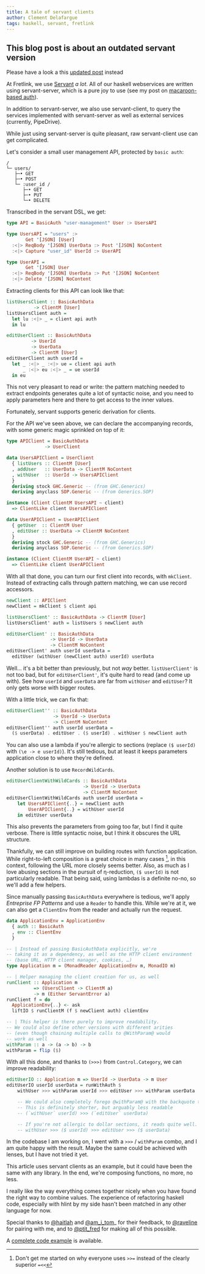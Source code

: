 ```yaml
---
title: A tale of servant clients
author: Clement Delafargue
tags: haskell, servant, fretlink
---
```


## This blog post is about an outdated servant version

Please have a look a this [updated post](../posts/2019-09-10-a-new-tale-of-servant-clients.html) instead

At Fretlink, we use
[Servant](https://haskell-servant.readthedocs.io/en/stable/) *a
lot*. All of our haskell webservices are written using servant-server,
which is a pure joy to use (see my post on [macaroon-based
auth](http://blog.clement.delafargue.name/posts/2018-07-19-bake-delicious-macaroon-burritos-with-servant.html)).

In addition to servant-server, we also use servant-client, to query the
services implemented with servant-server as well as external services
(currently, PipeDrive).

While just using servant-server is quite pleasant, raw servant-client use
can get complicated.

Let's consider a small user management API, protected by `basic auth`:

```
/
└─ users/
   ├─• GET
   ├─• POST
   └─ :user_id /
      ├─• GET
      ├─• PUT
      └─• DELETE
```

Transcribed in the servant DSL, we get:

```haskell
type API = BasicAuth "user-management" User :> UsersAPI

type UsersAPI = "users" :>
       Get '[JSON] [User]
  :<|> ReqBody '[JSON] UserData :> Post '[JSON] NoContent
  :<|> Capture "user_id" UserId :> UserAPI

type UserAPI =
       Get '[JSON] User
  :<|> ReqBody '[JSON] UserData :> Put '[JSON] NoContent
  :<|> Delete '[JSON] NoContent
```

Extracting clients for this API can look like that:

```haskell
listUsersClient :: BasicAuthData
          -> ClientM [User]
listUsersClient auth =
  let lu :<|> _ = client api auth
  in lu

editUserClient :: BasicAuthData
         -> UserId
         -> UserData
         -> ClientM [User]
editUserClient auth userId =
  let _ :<|> _ :<|> ue = client api auth
      _ :<|> eu :<|> _ = ue userId
  in eu
```

This not very pleasant to read or write: the pattern matching needed to
extract endpoints generates quite a lot of syntactic noise, and you need to
apply parameters here and there to get access to the inner values.

Fortunately, servant supports generic derivation for clients.

For the API we've seen above, we can declare the accompanying records,
with some generic magic sprinkled on top of it:

```haskell
type APIClient = BasicAuthData
              -> UserClient

data UsersAPIClient = UserClient
  { listUsers :: ClientM [User]
  , addUser   :: UserData -> ClientM NoContent
  , withUser  :: UserId -> UsersAPIClient
  }
  deriving stock GHC.Generic -- (from GHC.Generics)
  deriving anyclass SOP.Generic -- (from Generics.SOP)

instance (Client ClientM UsersAPI ~ client)
  => ClientLike client UsersAPIClient

data UserAPIClient = UserAPIClient
  { getUser  :: ClientM User
  , editUser :: UserData -> ClientM NoContent
  }
  deriving stock GHC.Generic -- (from GHC.Generics)
  deriving anyclass SOP.Generic -- (from Generics.SOP)

instance (Client ClientM UserAPI ~ client)
  => ClientLike client UserAPIClient
```

With all that done, you can turn our first client into records, with
`mkClient`. Instead of extracting calls through pattern matching, we
can use record accessors.

```haskell
newClient :: APIClient
newClient = mkClient $ client api

listUsersClient' :: BasicAuthData -> ClientM [User]
listUsersClient' auth = listUsers $ newClient auth

editUserClient' :: BasicAuthData
                -> UserId -> UserData
                -> ClientM NoContent
editUserClient' auth userId userData =
  editUser (withUser (newClient auth) userId) userData
```

Well… it's a bit better than previously, but not *way*
better. `listUserClient'` is not too bad, but for `editUserClient'`, it's
quite hard to read (and come up with). See how `userId` and `userData`
are far from `withUser` and `editUser`? It only gets worse with bigger routes.

With a little trick, we can fix that:

```haskell
editUserClient'' :: BasicAuthData
                 -> UserId -> UserData
                 -> ClientM NoContent
editUserClient'' auth userId userData =
  ($ userData) . editUser . ($ userId) . withUser $ newClient auth
```

You can also use a lambda if you're allergic to sections (replace `($ userId)`
with `(\e -> e userId)`). It's still tedious, but at least it keeps parameters
application close to where they're defined.

Another solution is to use `RecordWildCards`.

```haskell
editUserClientWithWildCards :: BasicAuthData
                            -> UserId -> UserData
                            -> ClientM NoContent
editUserClientWithWildCards auth userId userData =
    let UsersAPIClient{..} = newClient auth
        UserAPIClient{..} = withUser userId
    in editUser userData
```

This also prevents the parameters from going too far, but I find it quite
verbose. There is little syntactic noise, but I think it obscures the URL
structure.

Thankfully, we can still improve on building routes with function application.
While right-to-left composition is a great choice in many cases [^1], in
this context, following the URL more closely seems better. Also, as much as
I love abusing sections in the pursuit of η-reduction, `($ userId)` is not
particularly readable. That being said, using lambdas is a definite no-no,
so we'll add a few helpers.

Since manually passing `BasicAuthData` everywhere is tedious, we'll apply
*Entreprise FP Patterns* and use a `Reader` to handle this. While we're at
it, we can also get a `ClientEnv` from the reader and actually run the request.

```haskell
data ApplicationEnv = ApplicationEnv
  { auth :: BasicAuth
  , env :: ClientEnv
  }

-- | Instead of passing BasicAuthData explicitly, we're
-- taking it as a dependency, as well as the HTTP client environment
-- (base URL, HTTP client manager, cookies, …)
type Application m = (MonadReader ApplicationEnv m, MonadIO m)

-- | Helper managing the client creation for us, as well
runClient :: Application m
          => (UsersClient -> ClientM a)
          -> m (Either ServantError a)
runClient f = do
  ApplicationEnv{..} <- ask
  liftIO $ runClientM (f $ newClient auth) clientEnv

-- | This helper is there purely to improve readability.
-- We could also define other versions with different arities
-- (even though chaining multiple calls to @WithParam@ would
-- work as well
withParam :: a -> (a -> b) -> b
withParam = flip ($)
```

With all this done, and thanks to `(>>>)` from `Control.Category`,
we can improve readability:

```haskell
editUserIO :: Application m => UserId -> UserData -> m User
editUserIO userId userData = runWithAuth $
    withUser >>> withParam userId >>> editUser >>> withParam userData

    -- We could also completely forego @withParam@ with the backquote trick.
    -- This is definitely shorter, but arguably less readable
    -- (`withUser` userId) >>> (`editUser` userData)

    -- If you're not allergic to dollar sections, it reads quite well.
    -- withUser >>> ($ userId) >>> editUser >>> ($ userData)
```

In the codebase I am working on, I went with a `>>>` / `withParam` combo,
and I am quite happy with the result. Maybe the same could be achieved with
lenses, but I have not tried it yet.

This article uses servant clients as an example, but it could have been the
same with any library. In the end, we're composing functions, no more, no
less.

I really like the way everything comes together nicely when you have found
the right way to combine values. The experience of refactoring haskell code,
especially with hlint by my side hasn't been matched in any other language
for now.

Special thanks to [\@haitlah](https://twitter.com/haitlah) and
[\@am\_i\_tom](https://twitter.com/am_i_tom)_ for their feedback, to
[\@raveline](https://twitter.com/raveline) for pairing with me, and to
[\@ptit\_fred](https://twitter.com/ptit_fred) for making all of this possible.

A [complete code
example](https://gist.github.com/divarvel/61c00a023a7fed71c676898188994fd6)
is available.

[^1]: Don't get me started on why everyone uses `>>=` instead of the clearly
  superior `=<<`
